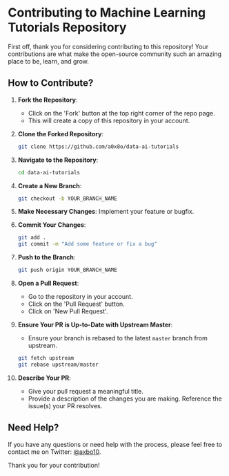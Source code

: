 
# Contributing to Machine Learning Tutorials Repository

First off, thank you for considering contributing to this repository! Your contributions are what make the open-source community such an amazing place to be, learn, and grow.

## How to Contribute?

1. **Fork the Repository**: 
    - Click on the 'Fork' button at the top right corner of the repo page.
    - This will create a copy of this repository in your account.

2. **Clone the Forked Repository**:
    ```bash
    git clone https://github.com/a0x8o/data-ai-tutorials
    ```

3. **Navigate to the Repository**:
    ```bash
    cd data-ai-tutorials
    ```

4. **Create a New Branch**:
    ```bash
    git checkout -b YOUR_BRANCH_NAME
    ```

5. **Make Necessary Changes**: Implement your feature or bugfix.

6. **Commit Your Changes**:
    ```bash
    git add .
    git commit -m "Add some feature or fix a bug"
    ```

7. **Push to the Branch**:
    ```bash
    git push origin YOUR_BRANCH_NAME
    ```

8. **Open a Pull Request**: 
    - Go to the repository in your account.
    - Click on the 'Pull Request' button.
    - Click on 'New Pull Request'.

9. **Ensure Your PR is Up-to-Date with Upstream Master**:
    - Ensure your branch is rebased to the latest `master` branch from upstream.
    ```bash
    git fetch upstream
    git rebase upstream/master
    ```

10. **Describe Your PR**:
    - Give your pull request a meaningful title.
    - Provide a description of the changes you are making. Reference the issue(s) your PR resolves.

## Need Help?

If you have any questions or need help with the process, please feel free to contact me on Twitter: [@axbo10](https://twitter.com/axbo10).

Thank you for your contribution!
